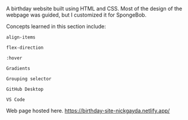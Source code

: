 A birthday website built using HTML and CSS. Most of the design of the webpage was guided, but I customized it for SpongeBob.

Concepts learned in this section include:

    align-items

    flex-direction

    :hover

    Gradients

    Grouping selector

    GitHub Desktop

    VS Code

Web page hosted here. https://birthday-site-nickgayda.netlify.app/
